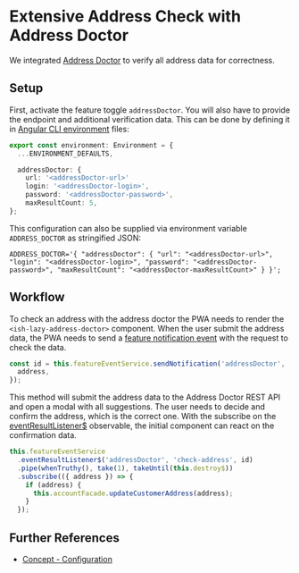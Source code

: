 <!--
kb_guide
kb_pwa
kb_everyone
kb_sync_latest_only
-->

# Extensive Address Check with Address Doctor

We integrated [Address Doctor](https://www.informatica.com/de/products/data-quality/data-as-a-service/address-verification.html) to verify all address data for correctness.

## Setup

First, activate the feature toggle `addressDoctor`.
You will also have to provide the endpoint and additional verification data.
This can be done by defining it in [Angular CLI environment](../concepts/configuration.md#angular-cli-environments) files:

```typescript
export const environment: Environment = {
  ...ENVIRONMENT_DEFAULTS,

  addressDoctor: {
    url: '<addressDoctor-url>'
    login: '<addressDoctor-login>',
    password: '<addressDoctor-password>',
    maxResultCount: 5,
};
```

This configuration can also be supplied via environment variable `ADDRESS_DOCTOR` as stringified JSON:

```text
ADDRESS_DOCTOR='{ "addressDoctor": { "url": "<addressDoctor-url>", "login": "<addressDoctor-login>", "password": "<addressDoctor-password>", "maxResultCount": "<addressDoctor-maxResultCount>" } }';
```

## Workflow

To check an address with the address doctor the PWA needs to render the `<ish-lazy-address-doctor>` component.
When the user submit the address data, the PWA needs to send a [feature notification event](../../src/app/core/utils/feature-event-notifier/feature-event-notifier.service.ts) with the request to check the data.

```typescript
const id = this.featureEventService.sendNotification('addressDoctor', 'check-address', {
  address,
});
```

This method will submit the address data to the Address Doctor REST API and open a modal with all suggestions.
The user needs to decide and confirm the address, which is the correct one.
With the subscribe on the [eventResultListener$](../../src/app/core/utils/feature-event-notifier/feature-event-notifier.service.ts) observable, the initial component can react on the confirmation data.

```typescript
this.featureEventService
  .eventResultListener$('addressDoctor', 'check-address', id)
  .pipe(whenTruthy(), take(1), takeUntil(this.destroy$))
  .subscribe(({ address }) => {
    if (address) {
      this.accountFacade.updateCustomerAddress(address);
    }
  });
```

## Further References

- [Concept - Configuration](../concepts/configuration.md)

